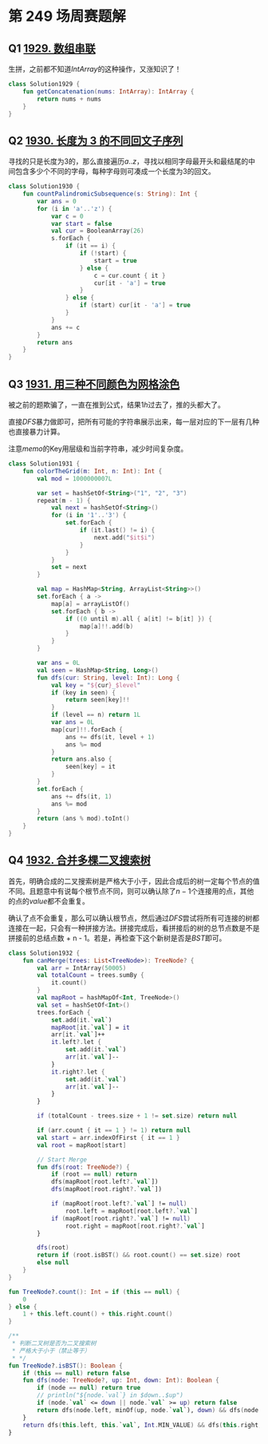 # 第 249 场周赛题解

## Q1 [1929. 数组串联](https://leetcode-cn.com/problems/concatenation-of-array/)

生拼，之前都不知道$IntArray$的这种操作，又涨知识了！

```kotlin
class Solution1929 {
    fun getConcatenation(nums: IntArray): IntArray {
        return nums + nums
    }
}
```

## Q2 [1930. 长度为 3 的不同回文子序列](https://leetcode-cn.com/problems/unique-length-3-palindromic-subsequences/)

寻找的只是长度为3的，那么直接遍历$a..z$，寻找以相同字母最开头和最结尾的中间包含多少个不同的字母，每种字母则可凑成一个长度为3的回文。

```kotlin
class Solution1930 {
    fun countPalindromicSubsequence(s: String): Int {
        var ans = 0
        for (i in 'a'..'z') {
            var c = 0
            var start = false
            val cur = BooleanArray(26)
            s.forEach {
                if (it == i) {
                    if (!start) {
                        start = true
                    } else {
                        c = cur.count { it }
                        cur[it - 'a'] = true
                    }
                } else {
                    if (start) cur[it - 'a'] = true
                }
            }
            ans += c
        }
        return ans
    }
}
```

## Q3 [1931. 用三种不同颜色为网格涂色](https://leetcode-cn.com/problems/painting-a-grid-with-three-different-colors/)

被之前的题欺骗了，一直在推到公式，结果$1h$过去了，推的头都大了。

直接$DFS$暴力做即可，把所有可能的字符串展示出来，每一层对应的下一层有几种也直接暴力计算。

注意$memo$的Key用层级和当前字符串，减少时间复杂度。

```kotlin
class Solution1931 {
    fun colorTheGrid(m: Int, n: Int): Int {
        val mod = 1000000007L

        var set = hashSetOf<String>("1", "2", "3")
        repeat(m - 1) {
            val next = hashSetOf<String>()
            for (i in '1'..'3') {
                set.forEach {
                    if (it.last() != i) {
                        next.add("$it$i")
                    }
                }
            }
            set = next
        }

        val map = HashMap<String, ArrayList<String>>()
        set.forEach { a ->
            map[a] = arrayListOf()
            set.forEach { b ->
                if ((0 until m).all { a[it] != b[it] }) {
                    map[a]!!.add(b)
                }
            }
        }

        var ans = 0L
        val seen = HashMap<String, Long>()
        fun dfs(cur: String, level: Int): Long {
            val key = "${cur}_$level"
            if (key in seen) {
                return seen[key]!!
            }
            if (level == n) return 1L
            var ans = 0L
            map[cur]!!.forEach {
                ans += dfs(it, level + 1)
                ans %= mod
            }
            return ans.also {
                seen[key] = it
            }
        }
        set.forEach {
            ans += dfs(it, 1)
            ans %= mod
        }
        return (ans % mod).toInt()
    }
}
```

## Q4 [1932. 合并多棵二叉搜索树](https://leetcode-cn.com/problems/merge-bsts-to-create-single-bst/)

首先，明确合成的二叉搜索树是严格大于小于，因此合成后的树一定每个节点的值不同。且题意中有说每个根节点不同，则可以确认除了$n - 1$个连接用的点，其他的点的$value$都不会重复。

确认了点不会重复，那么可以确认根节点，然后通过$DFS$尝试将所有可连接的树都连接在一起，只会有一种拼接方法。拼接完成后，看拼接后的树的总节点数是不是拼接前的总结点数 + n - 1。若是，再检查下这个新树是否是$BST$即可。

```kotlin
class Solution1932 {
    fun canMerge(trees: List<TreeNode>): TreeNode? {
        val arr = IntArray(50005)
        val totalCount = trees.sumBy {
            it.count()
        }
        val mapRoot = hashMapOf<Int, TreeNode>()
        val set = hashSetOf<Int>()
        trees.forEach {
            set.add(it.`val`)
            mapRoot[it.`val`] = it
            arr[it.`val`]++
            it.left?.let {
                set.add(it.`val`)
                arr[it.`val`]--
            }
            it.right?.let {
                set.add(it.`val`)
                arr[it.`val`]--
            }
        }

        if (totalCount - trees.size + 1 != set.size) return null

        if (arr.count { it == 1 } != 1) return null
        val start = arr.indexOfFirst { it == 1 }
        val root = mapRoot[start]

        // Start Merge
        fun dfs(root: TreeNode?) {
            if (root == null) return
            dfs(mapRoot[root.left?.`val`])
            dfs(mapRoot[root.right?.`val`])

            if (mapRoot[root.left?.`val`] != null)
                root.left = mapRoot[root.left?.`val`]
            if (mapRoot[root.right?.`val`] != null)
                root.right = mapRoot[root.right?.`val`]
        }

        dfs(root)
        return if (root.isBST() && root.count() == set.size) root
        else null
    }
}

fun TreeNode?.count(): Int = if (this == null) {
    0
} else {
    1 + this.left.count() + this.right.count()
}

/**
 * 判断二叉树是否为二叉搜索树
 * 严格大于小于（禁止等于）
 * */
fun TreeNode?.isBST(): Boolean {
    if (this == null) return false
    fun dfs(node: TreeNode?, up: Int, down: Int): Boolean {
        if (node == null) return true
        // println("${node.`val`} in $down..$up")
        if (node.`val` <= down || node.`val` >= up) return false
        return dfs(node.left, minOf(up, node.`val`), down) && dfs(node.right, up, maxOf(down, node.`val`))
    }
    return dfs(this.left, this.`val`, Int.MIN_VALUE) && dfs(this.right, Int.MAX_VALUE, this.`val`)
}
```



